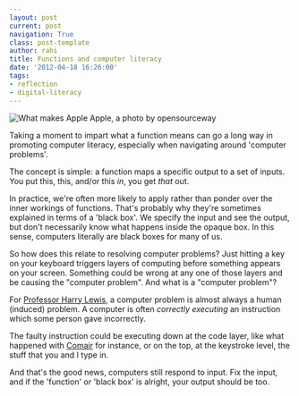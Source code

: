 ```yaml
---
layout: post
current: post
navigation: True
class: post-template
author: rahi
title: Functions and computer literacy
date: '2012-04-18 16:26:00'
tags:
- reflection
- digital-literacy
---
```


![What makes Apple Apple, a photo by opensourceway][1]

Taking a moment to impart what a function means can go a long way in promoting computer literacy, especially when navigating around 'computer problems'.

The concept is simple: a function maps a specific output to a set of inputs. You put this, this, and/or this _in_, you get _that_ out.

In practice, we're often more likely to apply rather than ponder over the inner workings of functions. That's probably why they're sometimes explained in terms of a 'black box'. We specify the input and see the output, but don't necessarily know what happens inside the opaque box. In this sense, computers literally are black boxes for many of us.

So how does this relate to resolving computer problems? Just hitting a key on your  keyboard triggers layers of computing before something appears on your screen. Something could be wrong at any one of those layers and be causing the "computer  problem". And what is a "computer problem"?

For [Professor Harry Lewis](http://www.extension.harvard.edu/open-learning-initiative/bits-computer-science-course), a computer problem is almost always a human (induced) problem. A computer is often *correctly executing* an instruction which some person gave incorrectly.

The faulty instruction could be executing down at the code layer, like what happened with [Comair](http://oli.extension.harvard.edu/cscie2/2009/spring/lectures/cscie2-L03-20090202_3-1b.flv?play) for instance, or on the top, at the keystroke level, the stuff that you and I type in.

And that's the good news, computers still respond to input. Fix the input, and if the 'function' or 'black box' is alright, your output should be too.

[1]: https://lh3.googleusercontent.com/1tQ0CToZ6Dd4mP7qc29HqQn-hl-guga7_qew7kyZGDseu9A_uDutzpBsni4TKyz8ytZ2bVIGYAXHhPJOcUDtIDox9xAMunlpbpGermXVmOxfme3i4aGaq6AhYGY9bdRoIsLpMUdCyLGQpOw_3z7K2gGknZpfjMVuIdRx-Wgp0isPHPqHvH5j2Q4Rd-6ul6J_ZL_mMZ4uFvY5Za5oEOPwXTnWGBByWvyRSpqF9pHyTMIrfqspEiiBT5jfU0wR0UZeuk_HYLIxMbw1-BD9DIQpMO-PyyWbR32nnEjwxTZwksftupZT4n7gsIuHHeVk1wyVAazEi1k8Zj0wYhBeN90vyUm4st_zRnscnVOKN_iWxDuwQLFdkQZ6TaoxsbdgpkIplXl92KscJN5X03s_uUOJ5H8-hLORaWPDEba8wyTs7fiqEsLH2lXPMSIEo5TpUPiCZyeP3MRCyBOBug9RxJZvf9W-KRUCMES5DaHbFgXe7kMtX9de97eJWmS_kt9P3HWhNlfc1RNJH2QF0dW_u_oDFhF3924qvnppqN8jlOLD8EtXfspFdmxa-t2vYyWcj9OoYXzTGAJ9Ob9dSnnrSNa4uT6NqouGt8qJ6qKFszmgXhGB9X4jFdmLVw=w500-h281-no
